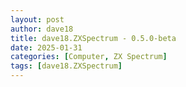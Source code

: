 ```yaml
---
layout: post
author: dave18
title: dave18.ZXSpectrum - 0.5.0-beta
date: 2025-01-31
categories: [Computer, ZX Spectrum]
tags: [dave18.ZXSpectrum]
---
```


